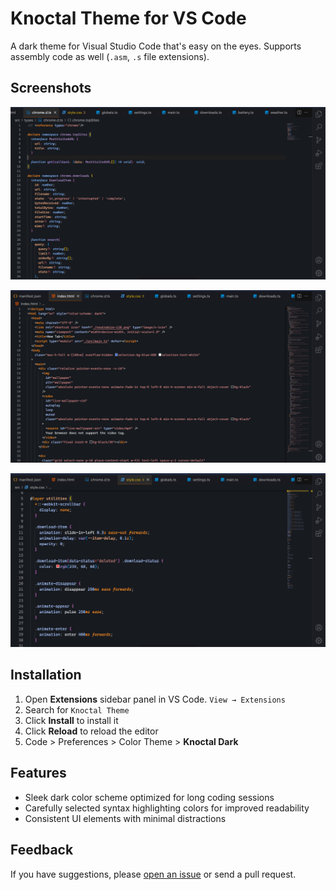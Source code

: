 # Knoctal Theme for VS Code

A dark theme for Visual Studio Code that's easy on the eyes. Supports assembly code as well (`.asm`, `.s` file extensions).

## Screenshots

![TypeScript Syntax Highlighting](/images/ss/ts.png)

![HTML Syntax Highlighting](/images/ss/html.png)

![CSS Syntax Highlighting](/images/ss/css.png)

## Installation

1. Open **Extensions** sidebar panel in VS Code. `View → Extensions`
2. Search for `Knoctal Theme`
3. Click **Install** to install it
4. Click **Reload** to reload the editor
5. Code > Preferences > Color Theme > **Knoctal Dark**

## Features

- Sleek dark color scheme optimized for long coding sessions
- Carefully selected syntax highlighting colors for improved readability
- Consistent UI elements with minimal distractions

## Feedback

If you have suggestions, please [open an issue](https://github.com/najmiter/knoctal-theme/issues) or send a pull request.
